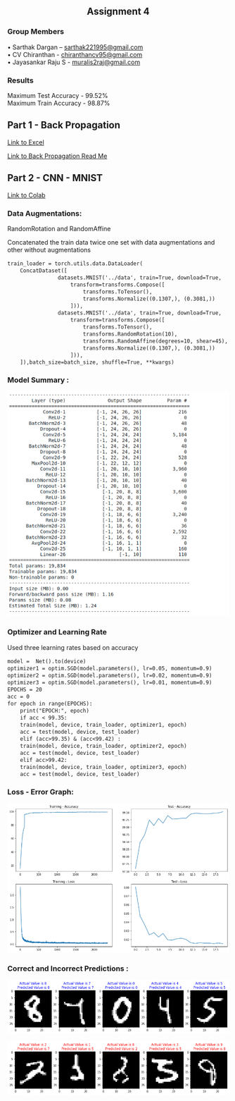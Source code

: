 ## <center> Assignment 4 </center>

### **Group Members**             
•	Sarthak Dargan – sarthak221995@gmail.com                
•	CV Chiranthan - chiranthancv95@gmail.com                      
•   Jayasankar Raju S - muralis2raj@gmail.com  

### Results
Maximum Test Accuracy - 99.52%    
Maximum Train Accuracy - 98.87%

## Part 1 - Back Propagation
[Link to Excel ](https://docs.google.com/spreadsheets/d/1hnRYfjvfERfm-8LJoDuAjiWleu_ilXwP_pxCKBeswNk/edit#gid=0) 

[Link to Back Propagation Read Me](https://github.com/jai2shan/TSAI_EVA6/blob/main/Session%204/ReadMe%20-%20%20Back%20Prop.md) 


## Part 2 - CNN - MNIST
[Link to Colab](https://colab.research.google.com/github/jai2shan/TSAI-EVA40-Assignments/blob/master/Session%209/Assignment_9_Step%203_updated%2010%20mins%20after%20asgnt%20submission.ipynb) 

### Data Augmentations:
RandomRotation and RandomAffine 

Concatenated the train data twice one set with data augmentations and other without augmentations    

    train_loader = torch.utils.data.DataLoader(
        ConcatDataset([
                    datasets.MNIST('../data', train=True, download=True,
                        transform=transforms.Compose([
                            transforms.ToTensor(),
                            transforms.Normalize((0.1307,), (0.3081,))
                        ])),
                    datasets.MNIST('../data', train=True, download=True,
                        transform=transforms.Compose([
                            transforms.ToTensor(),
                            transforms.RandomRotation(10),
                            transforms.RandomAffine(degrees=10, shear=45),
                            transforms.Normalize((0.1307,), (0.3081,))
                        ])),
        ]),batch_size=batch_size, shuffle=True, **kwargs) 


### Model Summary : 
![Model Summary](./images/NetworkSummary.png)

### Optimizer and Learning Rate
Used three learning rates based on accuracy

    model =  Net().to(device)
    optimizer1 = optim.SGD(model.parameters(), lr=0.05, momentum=0.9)
    optimizer2 = optim.SGD(model.parameters(), lr=0.02, momentum=0.9)
    optimizer3 = optim.SGD(model.parameters(), lr=0.01, momentum=0.9)
    EPOCHS = 20
    acc = 0
    for epoch in range(EPOCHS):
        print("EPOCH:", epoch)
        if acc < 99.35:
        train(model, device, train_loader, optimizer1, epoch)
        acc = test(model, device, test_loader)
        elif (acc>99.35) & (acc<99.42) :
        train(model, device, train_loader, optimizer2, epoch)
        acc = test(model, device, test_loader)
        elif acc>99.42:
        train(model, device, train_loader, optimizer3, epoch)
        acc = test(model, device, test_loader)


### Loss - Error Graph: 
![Loss Error Plot](./images/LossErrorGraph.png)

### Correct and Incorrect Predictions : 
![Correct Predictions](./images/CorrectPredictions.png)

![Incorrect Predictions](./images/WrongPredictions.png)
